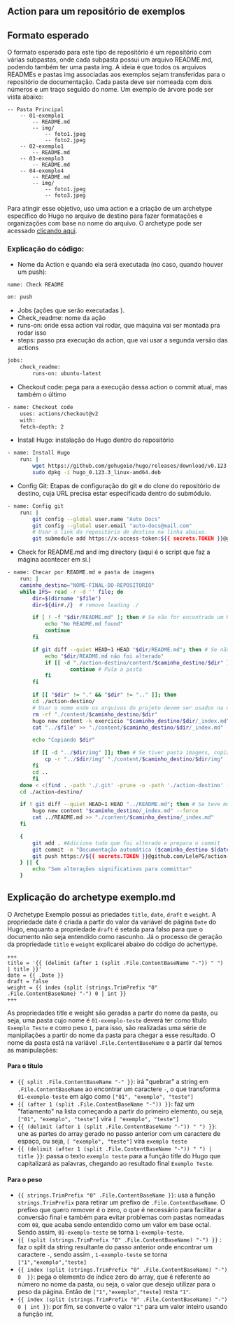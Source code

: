 ## Action para um repositório de exemplos

## Formato esperado

O formato esperado para este tipo de repositório é um repositório com várias subpastas, onde cada subpasta possui um arquivo README.md, podendo também ter uma pasta img. A ideia é que todos os arquivos READMEs e pastas img associadas aos exemplos sejam transferidas para o repositório de documentação. Cada pasta deve ser nomeada com dois números e um traço seguido do nome. Um exemplo de árvore pode ser vista abaixo:

```
-- Pasta Principal
    -- 01-exemplo1
        -- README.md
        -- img/
            -- foto1.jpeg
            -- foto2.jpeg
    -- 02-exemplo1
        -- README.md
    -- 03-exemplo3
        -- README.md
    -- 04-exemplo4
        -- README.md
        -- img/
            -- foto1.jpeg
            -- foto3.jpeg
```

Para atingir esse objetivo, uso uma action e a criação de um archetype específico do Hugo no arquivo de destino para fazer formatações e organizações com base no nome do arquivo. O archetype pode ser acessado [clicando aqui](./exemplo.md).

### Explicação do código:

- Nome da Action e quando ela será executada (no caso, quando houver um push):

```bash
name: Check README

on: push
```

- Jobs (ações que serão executadas ).
- Check_readme: nome da ação
- runs-on: onde essa action vai rodar, que máquina vai ser montada pra rodar isso
- steps: passo pra execução da action, que vai usar a segunda versão das actions

```bash
jobs:
    check_readme:
        runs-on: ubuntu-latest
```

- Checkout code: pega para a execução dessa action o commit atual, mas também o último

```bash
- name: Checkout code
    uses: actions/checkout@v2
    with:
    fetch-depth: 2
```

- Install Hugo: instalação do Hugo dentro do repositório

```bash
- name: Install Hugo
    run: |
        wget https://github.com/gohugoio/hugo/releases/download/v0.123.3/hugo_0.123.3_linux-amd64.deb
        sudo dpkg -i hugo_0.123.3_linux-amd64.deb
```

- Config Git: Etapas de configuração do git e do clone do repositório de destino, cuja URL precisa estar especificada dentro do submódulo.

```bash
- name: Config git
    run: |
        git config --global user.name "Auto Docs"
        git config --global user.email "auto-docs@mail.com"
        # Usar o link do repositório de destino na linha abaixo.
        git submodule add https://x-access-token:${{ secrets.TOKEN }}@github.com/LelePG/action-destino.git action-destino
```

- Check for README.md and img directory (aqui é o script que faz a mágina acontecer em si.)

```bash
- name: Checar por README.md e pasta de imagens
    run: |
    caminho_destino="NOME-FINAL-DO-REPOSITORIO"
    while IFS= read -r -d '' file; do
        dir=$(dirname "$file")
        dir=${dir#./}  # remove leading ./

        if [ ! -f "$dir/README.md" ]; then # Se não for encontrado um README nessa pasta, pula a pasta
            echo "No README.md found"
            continue
        fi

        if git diff --quiet HEAD~1 HEAD "$dir/README.md"; then # Se não existirem mudanças no README
            echo "$dir/README.md não foi alterado"
            if [[ -d "./action-destino/content/$caminho_destino/$dir" ]]; then # E já existir uma pasta desse tipo no repositório de destino
                    continue # Pula a pasta
            fi
        fi

        if [[ "$dir" != "." && "$dir" != ".." ]]; then
        cd ./action-destino/
        # Usar o nome onde os arquivos do projeto devem ser usados na documentação
        rm -rf "./content/$caminho_destino/$dir"
        hugo new content -k exercicio "$caminho_destino/$dir/_index.md" # Cria um conteúdo do tipo exercício que precisa ser definido nos modelos do Hugo
        cat "../$file" >> "./content/$caminho_destino/$dir/_index.md"

        echo "Copiando $dir"

        if [[ -d "../$dir/img" ]]; then # Se tiver pasta imagens, copia a pasta imagens
            cp -r "../$dir/img" "./content/$caminho_destino/$dir/img"
        fi
        cd ..
        fi
    done < <(find . -path './.git' -prune -o -path './action-destino' -prune -o -iname 'readme.md' -print0)
    cd ./action-destino/

    if ! git diff --quiet HEAD~1 HEAD "../README.md"; then # Se teve modificação no readme principal do repositório, copiamos esse readme
        hugo new content "$caminho_destino/_index.md" --force
        cat ../README.md >> "./content/$caminho_destino/_index.md"
    fi

    {
        git add . #Adiciona tudo que foi alterado e prepara o commit
        git commit -m "Documentação automática ($caminho_destino $(date))" &&
        git push https://${{ secrets.TOKEN }}@github.com/LelePG/action-destino.git
    } || {
        echo "Sem alterações significativas para committar"
    }
```

## Explicação do archetype exemplo.md

O Archetype Exemplo possui as priedades `title`, `date`, `draft` e `weight`. A propriedade date é criada a partir do valor da variável de página `Date` do Hugo, enquanto a propriedade `draft` é setada para falso para que o documento não seja entendido como rascunho. Já o processo de geração da propriedade `title` e `weight` explicarei abaixo do código do achertype.

```
+++
title = '{{ (delimit (after 1 (split .File.ContentBaseName "-")) " ") | title }}'
date = {{ .Date }}
draft = false
weight = {{ index (split (strings.TrimPrefix "0" .File.ContentBaseName) "-") 0 | int }}
+++
```

As propriedades title e weight são geradas a partir do nome da pasta, ou seja, uma pasta cujo nome é `01-exemplo-teste` deverá ter como título `Exemplo Teste` e como peso `1`, para isso, são realizadas uma série de manipilações a partir do nome da pasta para chegar a esse resultado. O nome da pasta está na variável `.File.ContentBaseName` e a partir daí temos as manipulações:

#### Para o título

- `{{ split .File.ContentBaseName "-" }}`: irá "quebrar" a string em `.File.ContentBaseName` ao encontrar um caractere `-`, o que transforma `01-exemplo-teste` em algo como `["01", "exemplo", "teste"]`
- `{{ (after 1 (split .File.ContentBaseName "-")) }}`: faz um "fatiamento" na lista começando a partir do primeiro elemento, ou seja, `["01", "exemplo", "teste"]` vira `[ "exemplo", "teste"]`
- `{{ (delimit (after 1 (split .File.ContentBaseName "-")) " ") }}`: une as partes do array gerado no passo anterior com um caractere de espaço, ou seja, `[ "exemplo", "teste"]` vira `exemplo teste`
- `{{ (delimit (after 1 (split .File.ContentBaseName "-")) " ") | title }}`: passa o texto `exemplo teste` para a função title do Hugo que capitalizará as palavras, chegando ao resultado final `Exemplo Teste`.

#### Para o peso

- `{{ strings.TrimPrefix "0" .File.ContentBaseName }}`: usa a função `strings.TrimPrefix` para retirar um prefixo de `.File.ContentBaseName`. O prefixo que quero remover é o zero, o que é necessário para facilitar a conversão final e também para evitar problemas com pastas nomeadas com `08`, que acaba sendo entendido como um valor em base octal. Sendo assim, `01-exemplo-teste` se torna `1-exemplo-teste`.
- `{{ (split (strings.TrimPrefix "0" .File.ContentBaseName) "-") }}` : faz o split da string resultante do passo anterior onde encontrar um caractere `-`, sendo assim , `1-exemplo-teste` se torna `["1","exemplo","teste]`
- `{{ index (split (strings.TrimPrefix "0" .File.ContentBaseName) "-") 0  }}`: pega o elemento de índice zero do array, que é referente ao número no nome da pasta, ou seja, o valor que desejo utilizar para o peso da página. Então de `["1","exemplo","teste]` resta `"1"`.
- `{{ index (split (strings.TrimPrefix "0" .File.ContentBaseName) "-") 0 | int }}`: por fim, se converte o valor `"1"` para um valor inteiro usando a função int.
